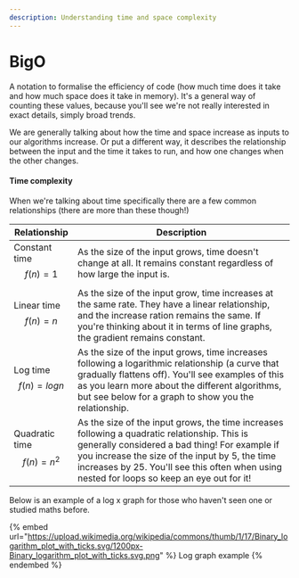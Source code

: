 ```yaml
---
description: Understanding time and space complexity
---
```


# BigO

A notation to formalise the efficiency of code (how much time does it take and how much space does it take in memory). It's a general way of counting these values, because you'll see we're not really interested in exact details, simply broad trends.

We are generally talking about how the time and space increase as inputs to our algorithms increase. Or put a different way, it describes the relationship between the input and the time it takes to run, and how one changes when the other changes.

#### Time complexity

When we're talking about time specifically there are a few common relationships (there are more than these though!)

| Relationship                  | Description                                                                                                                                                                                                                                                                                     |
| ----------------------------- | ----------------------------------------------------------------------------------------------------------------------------------------------------------------------------------------------------------------------------------------------------------------------------------------------- |
| Constant time $$f(n) = 1$$    | As the size of the input grows, time doesn't change at all. It remains constant regardless of how large the input is.                                                                                                                                                                           |
| Linear time $$f(n) = n$$      | As the size of the input grow, time increases at the same rate. They have a linear relationship, and the increase ration remains the same. If you're thinking about it in terms of line graphs, the gradient remains constant.                                                                  |
| Log time $$f(n) = log n$$     | As the size of the input grows, time increases following a logarithmic relationship (a curve that gradually flattens off). You'll see examples of this as you learn more about the different algorithms, but see below for a graph to show you the relationship.                                |
| Quadratic time $$f(n) = n^2$$ | As the size of the input grows, the time increases following a quadratic relationship. This is generally considered a bad thing! For example if you increase the size of the input by 5, the time increases by 25. You'll see this often when using nested for loops so keep an eye out for it! |

Below is an example of a log x graph for those who haven't seen one or studied maths before.

{% embed url="https://upload.wikimedia.org/wikipedia/commons/thumb/1/17/Binary_logarithm_plot_with_ticks.svg/1200px-Binary_logarithm_plot_with_ticks.svg.png" %}
Log graph example
{% endembed %}
